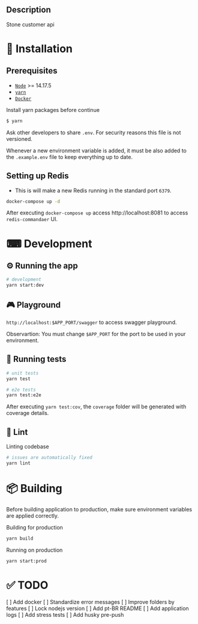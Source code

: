 ## Description

Stone customer api

# 🧰 Installation

## Prerequisites

- [`Node`](https://nodejs.org/en/download) >= 14.17.5
- [`yarn`](https://yarnpkg.com/cli/install)
- [`Docker`](https://docs.docker.com/get-docker)

Install yarn packages before continue

```bash
$ yarn
```

Ask other developers to share `.env`. For security reasons this file is not versioned.

Whenever a new environment variable is added, it must be also added to the `.example.env` file to keep everything up to date.

## Setting up Redis

- This is will make a new Redis running in the standard port `6379`.

```bash
docker-compose up -d
```

After executing `docker-compose up` access http://localhost:8081 to access `redis-commandaer` UI.

# ⌨ Development

## ⚙ Running the app

```bash
# development
yarn start:dev
```

## 🎮 Playground

`http://localhost:$APP_PORT/swagger` to access swagger playground.

Observartion: You must change `$APP_PORT` for the port to be used in your environment.

## 🧪 Running tests

```bash
# unit tests
yarn test

# e2e tests
yarn test:e2e
```

After executing `yarn test:cov`, the `coverage` folder will be generated with coverage details.

## 📏 Lint

Linting codebase

```bash
# issues are automatically fixed
yarn lint
```

# 📦 Building

Before building application to production, make sure environment variables are applied correctly.

Building for production

```bash
yarn build
```

Running on production

```bash
yarn start:prod
```

# ✅ TODO

[ ] Add docker
[ ] Standardize error messages
[ ] Improve folders by features
[ ] Lock nodejs version
[ ] Add pt-BR README
[ ] Add application logs
[ ] Add stress tests
[ ] Add husky pre-push

